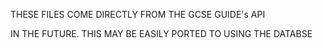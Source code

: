 THESE FILES COME DIRECTLY FROM THE GCSE GUIDE's API

IN THE FUTURE. THIS MAY BE EASILY PORTED TO USING THE DATABSE